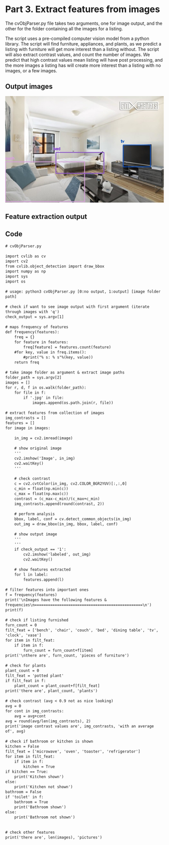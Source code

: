 # Part 3. Extract features from images

The cvObjParser.py file takes two arguments, one for image output, and the other for the folder containing all the images for a listing. 

The script uses a pre-compiled computer vision model from a python library. The script will find  furniture, appliances, and plants, as we predict a listing with furniture will get more interest than a listing without. The script will also extract contrast values, and count the number of images. We predict that high contrast values mean listing will have post processing, and the more images a listing has will create more interest than a listing with no images, or a few images.

## Output images 

![object detection image 1](./obj_detection_imgs/object-detection_1.jpg)

## Feature extraction output

## Code

```
# cvObjParser.py

import cvlib as cv
import cv2
from cvlib.object_detection import draw_bbox
import numpy as np
import sys
import os

# usage: python3 cvObjParser.py [0:no output, 1:output] [image folder path]

# check if want to see image output with first argument (iterate through images with 'q')
check_output = sys.argv[1]

# maps frequency of features
def frequency(features):
    freq = {}
    for feature in features:
        freq[feature] = features.count(feature)
    #for key, value in freq.items():
        #print("% s: % s"%(key, value))
    return freq

# take image folder as argument & extract image paths
folder_path = sys.argv[2]
images = []
for r, d, f in os.walk(folder_path):
    for file in f:
        if '.jpg' in file:
            images.append(os.path.join(r, file))

# extract features from collection of images
img_contrasts = []
features = []
for image in images:
    
    in_img = cv2.imread(image)

    # show original image
    '''
    cv2.imshow('Image', in_img)
    cv2.waitKey()
    '''
 
    # check contrast
    c = cv2.cvtColor(in_img, cv2.COLOR_BGR2YUV)[:,:,0]
    c_min = float(np.min(c))
    c_max = float(np.max(c))
    contrast = (c_max-c_min)/(c_max+c_min)
    img_contrasts.append(round(contrast, 2))
    
    # perform analysis
    bbox, label, conf = cv.detect_common_objects(in_img)
    out_img = draw_bbox(in_img, bbox, label, conf)
    
    # show output image
    '''
    '''
    if check_output == '1':
        cv2.imshow('labeled', out_img)
        cv2.waitKey()
    
    # show features extracted
    for l in label:
        features.append(l)

# filter features into important ones
f = frequency(features)
print('\nImages have the following features & frequencies\n================================================\n')
print(f)

# check if listing furnished
furn_count = 0
filt_feat = ['bench', 'chair', 'couch', 'bed', 'dining table', 'tv', 'clock', 'vase']
for item in filt_feat:
    if item in f:
        furn_count = furn_count+f[item]
print('\nthere are', furn_count, 'pieces of furniture')

# check for plants
plant_count = 0
filt_feat = 'potted plant'
if filt_feat in f:
    plant_count = plant_count+f[filt_feat]
print('there are', plant_count, 'plants')

# check contrast (avg < 0.9 not as nice looking)
avg = 0
for cont in img_contrasts:
    avg = avg+cont
avg = round(avg/len(img_contrasts), 2)
print('image contrast values are', img_contrasts, 'with an average of', avg)

# check if bathroom or kitchen is shown
kitchen = False
filt_feat = ['microwave', 'oven', 'toaster', 'refrigerator']
for item in filt_feat:
    if item in f:
        kitchen = True
if kitchen == True:
    print('Kitchen shown')
else: 
    print('Kitchen not shown')
bathroom = False
if 'toilet' in f:
    bathroom = True
    print('Bathroom shown')
else: 
    print('Bathroom not shown')


# check other features
print('there are', len(images), 'pictures')
```

